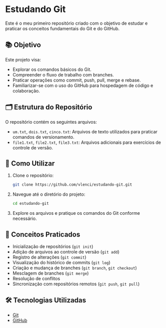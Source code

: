 
# Estudando Git

Este é o meu primeiro repositório criado com o objetivo de estudar e praticar os conceitos fundamentais do Git e do GitHub.

## 📚 Objetivo

Este projeto visa:

- Explorar os comandos básicos do Git.
- Compreender o fluxo de trabalho com branches.
- Praticar operações como commit, push, pull, merge e rebase.
- Familiarizar-se com o uso do GitHub para hospedagem de código e colaboração.

## 🗂️ Estrutura do Repositório

O repositório contém os seguintes arquivos:

- `um.txt`, `dois.txt`, `cinco.txt`: Arquivos de texto utilizados para praticar comandos de versionamento.
- `file1.txt`, `file2.txt`, `file3.txt`: Arquivos adicionais para exercícios de controle de versão.

## 🚀 Como Utilizar

1. Clone o repositório:

   ```bash
   git clone https://github.com/vlenci/estudando-git.git
   ```

2. Navegue até o diretório do projeto:

   ```bash
   cd estudando-git
   ```

3. Explore os arquivos e pratique os comandos do Git conforme necessário.

## 🧠 Conceitos Praticados

- Inicialização de repositórios (`git init`)
- Adição de arquivos ao controle de versão (`git add`)
- Registro de alterações (`git commit`)
- Visualização do histórico de commits (`git log`)
- Criação e mudança de branches (`git branch`, `git checkout`)
- Mesclagem de branches (`git merge`)
- Resolução de conflitos
- Sincronização com repositórios remotos (`git push`, `git pull`)

## 🛠️ Tecnologias Utilizadas

- [Git](https://git-scm.com/)
- [GitHub](https://github.com/)
